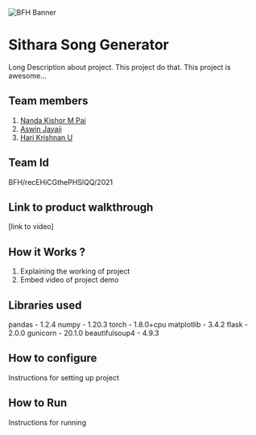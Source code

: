![BFH Banner](https://trello-attachments.s3.amazonaws.com/542e9c6316504d5797afbfb9/542e9c6316504d5797afbfc1/39dee8d993841943b5723510ce663233/Frame_19.png)

# Sithara Song Generator 
Long Description about project. This project do that. This project is awesome...

## Team members
1. [Nanda Kishor M Pai](https://github.com/nandakishormpai2001)
2. [Aswin Jayaji](https://github.com/aswinjayaji)
3. [Hari Krishnan U](https://github.com/Harikrishnan6336)


## Team Id

BFH/recEHiCGthePHSlQQ/2021

## Link to product walkthrough
[link to video]

## How it Works ?
1. Explaining the working of project
2. Embed video of project demo

## Libraries used
pandas - 1.2.4
numpy - 1.20.3
torch - 1.8.0+cpu
matplotlib - 3.4.2
flask - 2.0.0
gunicorn - 20.1.0
beautifulsoup4 - 4.9.3

## How to configure
Instructions for setting up project

## How to Run
Instructions for running
